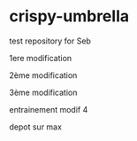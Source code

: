 # crispy-umbrella
test repository for Seb

1ere modification

2ème modification

3ème modification

entrainement modif 4

depot sur max

